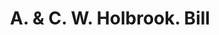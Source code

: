 ---
doi: 10.7916/D8J97JK0
date_other: '1870'
date_other_textual: '1870'
form: printed ephemera
genre:
- Invoices
name:
- A. & C. W. Holbrook
object_in_context_url: https://biggert.cul.columbia.edu/items/view/ave_biggert_01531
subject_hierarchical_geographic:
- Providence, Rhode Island, United States
subject_name:
- A. & C. W. Holbrook
title: A. & C. W. Holbrook. Bill
sort_title: A. & C. W. Holbrook. Bill
call_number: ave_biggert_01531
coordinates:
- 41.82361111111111,-71.42222222222223
pid: ave_biggert_01531
identifiers: ave_biggert_01531
thumbnail: https://derivativo-3.library.columbia.edu/iiif/2/ldpd:343905/full/!256,256/0/native.jpg
permalink: /biggert/ave_biggert_01531/
layout: iiif-image-page
---